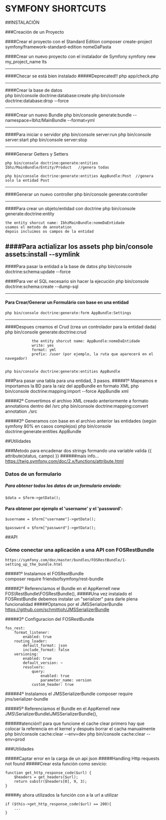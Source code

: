 # SYMFONY SHORTCUTS

##INSTALACIÓN

###Creación de un Proyecto

####Crear el proyecto con el Standard Edition
    composer create-project symfony/framework-standard-edition nomeDaPasta

####Crear un nuevo proyecto con el instalador de Symfony
    symfony new my_project_name lts

------------------------------------------------------------

####Checar se está bien instalado
#####Deprecated!!
    php app/check.php

------------------------------------------------------------

####Crear la base de datos  
    php bin/console doctrine:database:create
    php bin/console doctrine:database:drop --force

------------------------------------------------------------

####Crear un nuevo Bundle
    php bin/console generate:bundle --namespace=Ibhz/MainBundle --format=yml

------------------------------------------------------------

####Para iniciar o servidor 
    php bin/console server:run
    php bin/console server:start
    php bin/console server:stop

------------------------------------------------------------

####Generar Getters y Setters

    php bin/console doctrine:generate:entities Ibhz/MainBundle/Entity/Product   //genera todas

    php bin/console doctrine:generate:entities AppBundle:Post  //genera solo la entidad Post

--------------------------------------------------------------

####Generar un nuevo controller 
    php bin/console generate:controller

--------------------------------------------------------------

####Para crear un objeto/entidad con doctrine
    php bin/console generate:doctrine:entity

	the entity shorcut name: IbhzMainBundle:nomeDaEntidade
	usamos el metodo de annotation
	depois incluimos os campos de la entidad

####Para actializar los assets
    php bin/console assets:install --symlink 
------------------------------------------------------------

####Para pasar la entidad a la base de datos
    php bin/console doctrine:schema:update --force

####Para ver el SQL necesario sin hacer la ejecución
    php bin/console doctrine:schema:create --dump-sql

-------------------------------------------------------------

#### Para Crear/Generar un Formulário con base en una entidad
    php bin/console doctrine:generate:form AppBundle:Settings

-------------------------------------------------------------

####Despues creamos el Crud (crea un controlador para la entidad dada)
    php bin/console generate:doctrine:crud

                the entity shorcut name: AppBundle:nomeDaEntidade
                write: yes
                format: yml
                prefix: /user (por ejemplo, la ruta que aparecerá en el navegador)


    php bin/console doctrine:generate:entities AppBundle

###Para pasar una tabla para una entidad, 3 pasos.
#####1º Mapeamos e importamos la BD para la raiz del appBundle en formato XML
    php bin/console doctrine:mapping:import --force AppBundle xml

#####2º Convertimos el archivo XML creado anteriormente a formato annotations dentro del /src
    php bin/console doctrine:mapping:convert annotation ./src

#####3º Generamos con base en el archivo anterior las entidades (según symfony 80% en casos complejos)
    php bin/console doctrine:generate:entities AppBundle




##Utilidades

        
###Metodo para encadenar dos strings formando una variable valida
    <td>{{ attribute(status, campo) }}</td>
######mais info...
https://twig.symfony.com/doc/2.x/functions/attribute.html


### Datos de un formulario
##### Para obtener todos los datos de un formulario enviado:
    $data = $form->getData();

#### Para obtener por ejemplo el 'username' y el 'password':
    $username = $form["username"]->getData();

    $password = $form["password"]->getData();



##API

### Cómo conectar una aplicación a una API con FOSRestBundle 
    https://symfony.com/doc/master/bundles/FOSRestBundle/1-setting_up_the_bundle.html

#####1º Instalamos el FOSRestBundle  
    composer require friendsofsymfony/rest-bundle

#####2º Referenciamos el Bundle en el AppKernell
    new FOS\RestBundle\FOSRestBundle(),
#####Una vez instalado el FOSRestBundle debemos instalar un "serializer" para darle plena funcionalidad
#####Optamos por el JMSSerializerBundle https://github.com/schmittjoh/JMSSerializerBundle


#####3º Configuracion del FOSRestBundle

    fos_rest:
        format_listener:
            enabled: true
        routing_loader:
            default_format: json
            include_format: false
        versioning:
            enabled: true
            default_version: ~
            resolvers:
                query:
                    enabled: true
                    parameter_name: version
                custom_header: true

#####4º Instalamos el JMSSerializerBundle
    composer require jms/serializer-bundle

#####5º Referenciamos el Bundle en el AppKernell
    new JMS\SerializerBundle\JMSSerializerBundle(),

######atención!!  para que funcione el cache clear primero hay que colocar la referencia en el kernel y después borrar el cacha manualmente
    php bin/console cache:clear --env=dev
    php bin/console cache:clear --env=prod 


###Utilidades

#####Captar error en la carga de un api json
#####Handling Http requests not found
#####Crear esta función como sevicio:

    function get_http_response_code($url) {
        $headers = get_headers($url);
        return substr($headers[0], 9, 3);
    }
#####y ahora utilizados la función con a la url a utilizar

    if ($this->get_http_response_code($url) == 200){
        ...
    }
